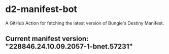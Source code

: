 # d2-manifest-bot
A GitHub Action for fetching the latest version of Bungie's Destiny Manifest.
## Current manifest version: "228846.24.10.09.2057-1-bnet.57231"